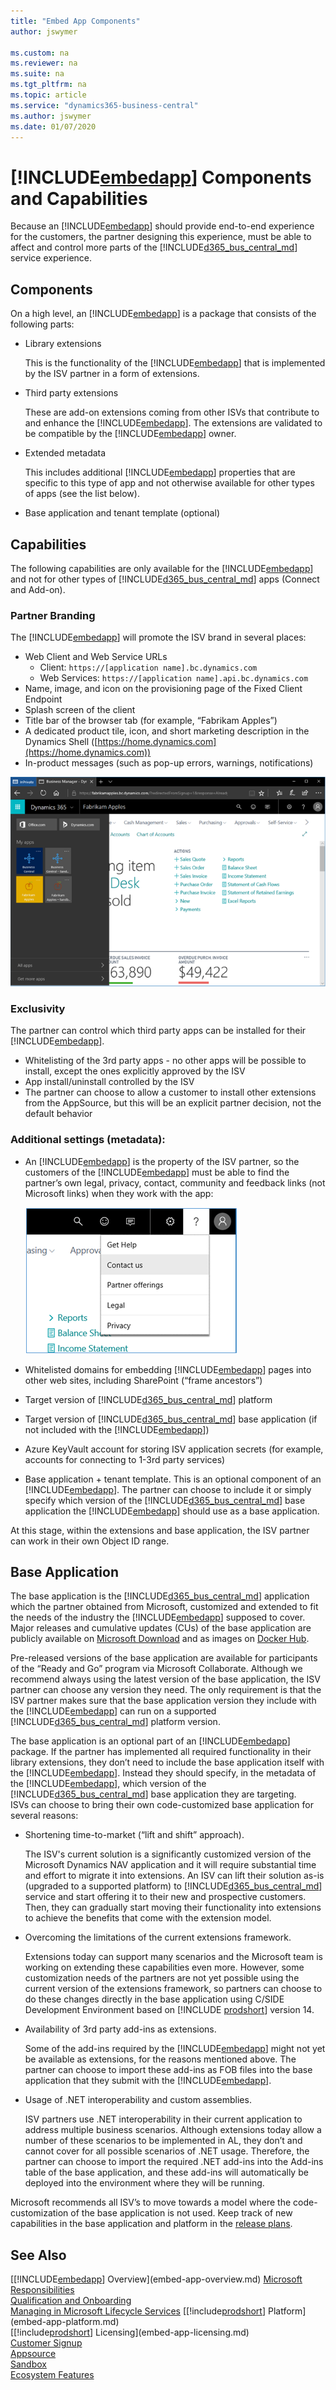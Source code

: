 ```yaml
---
title: "Embed App Components"
author: jswymer

ms.custom: na
ms.reviewer: na
ms.suite: na
ms.tgt_pltfrm: na
ms.topic: article
ms.service: "dynamics365-business-central"
ms.author: jswymer
ms.date: 01/07/2020
---
```


# [!INCLUDE[embedapp](../developer/includes/embedapp.md)] Components and Capabilities

Because an [!INCLUDE[embedapp](../developer/includes/embedapp.md)] should provide end-to-end experience for the customers, the partner designing this experience, must be able to affect and control more parts of the [!INCLUDE[d365_bus_central_md](../developer/includes/d365_bus_central_md.md)] service experience.

## Components

On a high level, an [!INCLUDE[embedapp](../developer/includes/embedapp.md)] is a package that consists of the following parts:

- Library extensions

    This is the functionality of the [!INCLUDE[embedapp](../developer/includes/embedapp.md)] that is implemented by the ISV partner in a form of extensions.  
- Third party extensions  

    These are add-on extensions coming from other ISVs that contribute to and enhance the [!INCLUDE[embedapp](../developer/includes/embedapp.md)]. The extensions are validated to be compatible by the [!INCLUDE[embedapp](../developer/includes/embedapp.md)] owner.  
- Extended metadata  

    This includes additional [!INCLUDE[embedapp](../developer/includes/embedapp.md)] properties that are specific to this type of app and not otherwise available for other types of apps (see the list below).  
- Base application and tenant template (optional)  

## Capabilities

The following capabilities are only available for the [!INCLUDE[embedapp](../developer/includes/embedapp.md)] and not for other types of [!INCLUDE[d365_bus_central_md](../developer/includes/d365_bus_central_md.md)] apps (Connect and Add-on).

### Partner Branding

The [!INCLUDE[embedapp](../developer/includes/embedapp.md)] will promote the ISV brand in several places:

- Web Client and Web Service URLs  
  - Client: `https://[application name].bc.dynamics.com`
  - Web Services: `https://[application name].api.bc.dynamics.com`
- Name, image, and icon on the provisioning page of the Fixed Client Endpoint 
- Splash screen of the client 
- Title bar of the browser tab (for example, “Fabrikam Apples”) 
- A dedicated product tile, icon, and short marketing description in the Dynamics Shell ([https://home.dynamics.com](https://home.dynamics.com))
- In-product messages (such as pop-up errors, warnings, notifications)

![Embed App apps](../media/embed-app-apps.png "Embed App apps")  

### Exclusivity

The partner can control which third party apps can be installed for their [!INCLUDE[embedapp](../developer/includes/embedapp.md)].  

- Whitelisting of the 3rd party apps - no other apps will be possible to install, except the ones explicitly approved by the ISV  
- App install/uninstall controlled by the ISV  
- The partner can choose to allow a customer to install other extensions from the AppSource, but this will be an explicit partner decision, not the default behavior  

### Additional settings (metadata):

- An [!INCLUDE[embedapp](../developer/includes/embedapp.md)] is the property of the ISV partner, so the customers of the [!INCLUDE[embedapp](../developer/includes/embedapp.md)] must be able to find the partner’s own legal, privacy, contact, community and feedback links (not Microsoft links) when they work with the app: 

    ![Embed App contact](../media/embed-app-contact.png "Embed App contact")  

- Whitelisted domains for embedding [!INCLUDE[embedapp](../developer/includes/embedapp.md)] pages into other web sites, including SharePoint (“frame ancestors”) 
- Target version of [!INCLUDE[d365_bus_central_md](../developer/includes/d365_bus_central_md.md)] platform 
- Target version of [!INCLUDE[d365_bus_central_md](../developer/includes/d365_bus_central_md.md)] base application (if not included with the [!INCLUDE[embedapp](../developer/includes/embedapp.md)]) 
- Azure KeyVault account for storing ISV application secrets (for example, accounts for connecting to 1-3rd party services) 
- Base application + tenant template. This is an optional component of an [!INCLUDE[embedapp](../developer/includes/embedapp.md)]. The partner can choose to include it or simply specify which version of the [!INCLUDE[d365_bus_central_md](../developer/includes/d365_bus_central_md.md)] base application the [!INCLUDE[embedapp](../developer/includes/embedapp.md)] should use as a base application.

At this stage, within the extensions and base application, the ISV partner can work in their own Object ID range. 

## Base Application

The base application is the [!INCLUDE[d365_bus_central_md](../developer/includes/d365_bus_central_md.md)] application which the partner obtained from Microsoft, customized and extended to fit the needs of the industry the [!INCLUDE[embedapp](../developer/includes/embedapp.md)] supposed to cover.  
Major releases and cumulative updates (CUs) of the base application are publicly available on [Microsoft Download](https://support.microsoft.com/help/4072483) and as images on [Docker Hub](https://hub.docker.com/r/microsoft/dynamics-nav/). 

Pre-released versions of the base application are available for participants of the “Ready and Go” program via Microsoft Collaborate. 
Although we recommend always using the latest version of the base application, the ISV partner can choose any version they need. The only requirement is that the ISV partner makes sure that the base application version they include with the [!INCLUDE[embedapp](../developer/includes/embedapp.md)] can run on a supported [!INCLUDE[d365_bus_central_md](../developer/includes/d365_bus_central_md.md)] platform version.  

The base application is an optional part of an [!INCLUDE[embedapp](../developer/includes/embedapp.md)] package. If the partner has implemented all required functionality in their library extensions, they don’t need to include the base application itself with the [!INCLUDE[embedapp](../developer/includes/embedapp.md)]. Instead they should specify, in the metadata of the [!INCLUDE[embedapp](../developer/includes/embedapp.md)], which version of the [!INCLUDE[d365_bus_central_md](../developer/includes/d365_bus_central_md.md)] base application they are targeting.  
ISVs can choose to bring their own code-customized base application for several reasons: 

- Shortening time-to-market (“lift and shift” approach).

    The ISV's current solution is a significantly customized version of the Microsoft Dynamics NAV application and it will require substantial time and effort to migrate it into extensions. An ISV can lift their solution as-is (upgraded to a supported platform) to [!INCLUDE[d365_bus_central_md](../developer/includes/d365_bus_central_md.md)] service and start offering it to their new and prospective customers. Then, they can gradually start moving their functionality into extensions to achieve the benefits that come with the extension model.  
- Overcoming the limitations of the current extensions framework.

    Extensions today can support many scenarios and the Microsoft team is working on extending these capabilities even more. However, some customization needs of the partners are not yet possible using the current version of the extensions framework, so partners can choose to do these changes directly in the base application using C/SIDE Development Environment based on [!INCLUDE [prodshort](../developer/includes/prodshort.md)] version 14.  
- Availability of 3rd party add-ins as extensions.

    Some of the add-ins required by the [!INCLUDE[embedapp](../developer/includes/embedapp.md)] might not yet be available as extensions, for the reasons mentioned above. The partner can choose to import these add-ins as FOB files into the base application that they submit with the [!INCLUDE[embedapp](../developer/includes/embedapp.md)].  
- Usage of .NET interoperability and custom assemblies.

    ISV partners use .NET interoperability in their current application to address multiple business scenarios. Although extensions today allow a number of these scenarios to be implemented in AL, they don’t and cannot cover for all possible scenarios of .NET usage. Therefore, the partner can choose to import the required .NET add-ins into the Add-ins table of the base application, and these add-ins will automatically be deployed into the environment where they will be running.

Microsoft recommends all ISV’s to move towards a model where the code-customization of the base application is not used. Keep track of new capabilities in the base application and platform in the [release plans](/dynamics365/release-plans/).  

## See Also

[[!INCLUDE[embedapp](../developer/includes/embedapp.md)] Overview](embed-app-overview.md) 
[Microsoft Responsibilities](embed-app-microsoft-responsibilities.md)   
[Qualification and Onboarding](embed-app-qualifications-onboarding.md)  
[Managing in Microsoft Lifecycle Services](embed-app-lifecycle-services.md) 
[[!include[prodshort](../developer/includes/prodshort.md)] Platform](embed-app-platform.md)  
[[!include[prodshort](../developer/includes/prodshort.md)] Licensing](embed-app-licensing.md)  
[Customer Signup](embed-app-customer-signup.md)  
[Appsource](embed-app-appsource.md)  
[Sandbox](embed-app-sandbox.md)  
[Ecosystem Features](embed-app-ecosystem.md)  
